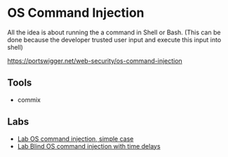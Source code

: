 # OS Command Injection

All the idea is about running the a command in Shell or Bash. (This can be done because the developer trusted user input and execute this input into shell)

https://portswigger.net/web-security/os-command-injection

## Tools

- commix

## Labs
- [Lab OS command injection, simple case](https://github.com/aboelkassem/portswigger-labs/tree/main/OS%20Command%20Injection/Lab%20OS%20command%20injection%2C%20simple%20case)
- [Lab Blind OS command injection with time delays](https://github.com/aboelkassem/portswigger-labs/tree/main/OS%20Command%20Injection/Lab%20Blind%20OS%20command%20injection%20with%20time%20delays)
